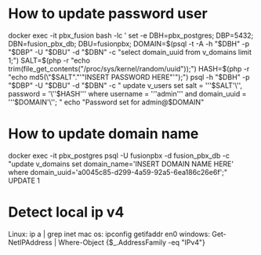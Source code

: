 # How to update password user

docker exec -it pbx_fusion bash -lc '
set -e
DBH=pbx_postgres; DBP=5432; DBN=fusion_pbx_db; DBU=fusionpbx;
DOMAIN=$(psql -t -A -h "$DBH" -p "$DBP" -U "$DBU" -d "$DBN" -c "select domain_uuid from v_domains limit 1;")
SALT=$(php -r "echo trim(file_get_contents(\"/proc/sys/kernel/random/uuid\"));")
HASH=$(php -r "echo md5(\"$SALT\".\"'"INSERT PASSWORD HERE"'\");")
psql -h "$DBH" -p "$DBP" -U "$DBU" -d "$DBN" -c "
update v_users
set salt = '\''$SALT'\'',
         password = '\''$HASH'\''
where username = '\''admin'\''
and domain_uuid = '\''$DOMAIN'\'';
"
echo "Password set for admin@$DOMAIN"

# How to update domain name

docker exec -it pbx_postgres psql -U fusionpbx -d fusion_pbx_db -c \
 "update v_domains set domain_name='INSERT DOMAIN NAME HERE' where domain_uuid='a0045c85-d299-4a59-92a5-6ea186c26e6f';"
UPDATE 1

# Detect local ip v4

Linux: ip a | grep inet
mac os: ipconfig getifaddr en0
windows: Get-NetIPAddress | Where-Object {$\_.AddressFamily -eq "IPv4"}

